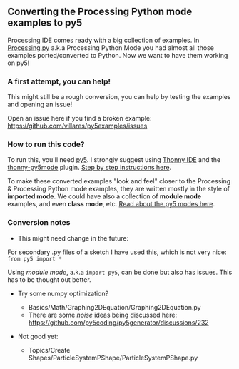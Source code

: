 ## Converting the Processing Python mode examples to py5

Processing IDE comes ready with a big collection of examples. In [Processing.py](https://py.processing.org) a.k.a Processing Python Mode you had almost all those examples ported/converted to Python. Now we want to have them working on py5!

### A first attempt, you can help!

This might still be a rough conversion, you can help by testing the examples and opening an issue!

Open an issue here if you find a broken example: https://github.com/villares/py5examples/issues

### How to run this code?

To run this, you'll need [py5](https://py5coding.org). I strongly suggest using [Thonny IDE](https://thonny.org) and the [thonny-py5mode](https://github.com/tabreturn/thonny-py5mode/) plugin. [Step by step instructions here](https://abav.lugaralgum.com/como-instalar-py5/index-EN.html).

To make these converted examples "look and feel" closer to the Processing & Processing Python mode examples, they are written mostly in the style of **imported mode**. We could have also a collection of **module mode** examples, and even **class mode**, etc. [Read about the py5 modes here](https://py5coding.org/content/py5_modes.html).

### Conversion notes

- This might need change in the future:

For secondary .py files of a sketch I have used this, which is not very nice:
`from py5 import *` 

Using *module mode*, a.k.a `import py5`, can be done but also has issues.
This has to be thought out better.

- Try some numpy optimization?

  - Basics/Math/Graphing2DEquation/Graphing2DEquation.py
  - There are some *noise* ideas being discussed here: https://github.com/py5coding/py5generator/discussions/232

- Not good yet:

  - Topics/Create Shapes/ParticleSystemPShape/ParticleSystemPShape.py
